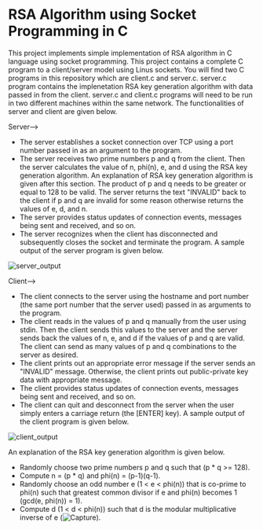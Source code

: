 # RSA Algorithm using Socket Programming in C
This project implements simple implementation of RSA algorithm in C language using socket programming. This project contains a complete C program to a client/server model using Linus sockets. You will find two C programs in this repository which are client.c and server.c. server.c program contains the implenetation RSA key generation algorithm with data passed in from the client. server.c and client.c programs will need to be run in two different machines within the same network. The functionalities of server and client are given below.

Server-->
* The server establishes a socket connection over TCP using a port number passed in as an argument to the program.
* The server receives two prime numbers p and q from the client. Then the server calculates the value of n, phi(n), e, and d using the RSA key generation algorithm. An explanation of RSA key generation algorithm is given after this section. The product of p and q needs to be greater or equal to 128 to be valid. The server returns the text "INVALID" back to the client if p and q are invalid for some reason otherwise returns the values of e, d, and n.
* The server provides status updates of connection events, messages being sent and received, and so on.
* The server recognizes when the client has disconnected and subsequently closes the socket and terminate the program.
A sample output of the server program is given below.

![server_output](https://user-images.githubusercontent.com/3108754/147995560-a43399f7-665b-4538-949b-dd9c6fe8fc7a.JPG)


Client-->
* The client connects to the server using the hostname and port number (the same port number that the server used) passed in as arguments to the program.
* The client reads in the values of p and q manually from the user using stdin. Then the client sends this values to the server and the server sends back the values of n, e, and d if the values of p and q are valid. The client can send as many values of p and q combinations to the server as desired.
* The client prints out an appropriate error message if the server sends an "INVALID" message. Otherwise, the client prints out public-private key data with appropriate message.
* The client provides status updates of connection events, messages being sent and received, and so on.
* The client can quit and desconnect from the server when the user simply enters a carriage return (the [ENTER] key).
A sample output of the client program is given below.

![client_output](https://user-images.githubusercontent.com/3108754/147996935-fd38d0aa-3fc6-4ace-9a17-6c633b7ef39d.JPG)



An explanation of the RSA key generation algorithm is given below.
* Randomly choose two prime numbers p and q such that (p * q >= 128).
* Compute n = (p * q) and phi(n) = (p-1)(q-1).
* Randomly choose an odd number e (1 < e < phi(n)) that is co-prime to phi(n) such that greatest common divisor if e and phi(n) becomes 1 (gcd(e, phi(n)) = 1).
* Compute d (1 < d < phi(n)) such that d is the modular multiplicative inverse of e (![Capture](https://user-images.githubusercontent.com/3108754/147998040-116a6d73-20bd-46d5-a4ac-3c98a6a4c8ab.JPG)).
